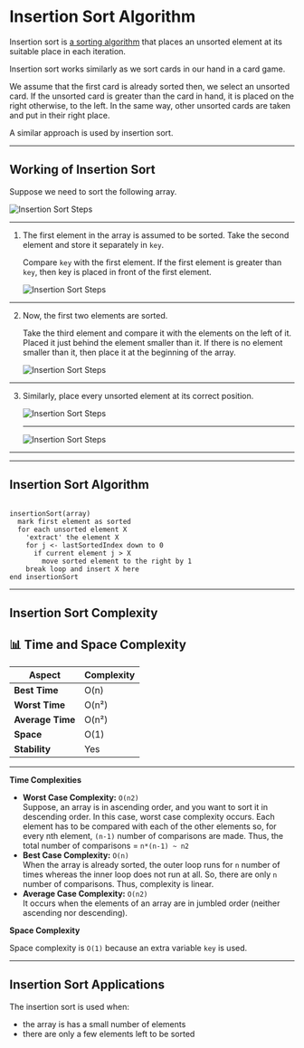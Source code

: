 # Insertion Sort Algorithm

Insertion sort is [a sorting algorithm](https://www.programiz.com/dsa/sorting-algorithm) that places an unsorted element at its suitable place in each iteration.

Insertion sort works similarly as we sort cards in our hand in a card game.

We assume that the first card is already sorted then, we select an unsorted card. If the unsorted card is greater than the card in hand, it is placed on the right otherwise, to the left. In the same way, other unsorted cards are taken and put in their right place.

A similar approach is used by insertion sort.

---

## Working of Insertion Sort

Suppose we need to sort the following array.

![Insertion Sort Steps](https://www.programiz.com/sites/tutorial2program/files/Frame%204_0.png "Initial array")

---

1. The first element in the array is assumed to be sorted. Take the second element and store it separately in `key`.

   Compare `key` with the first element. If the first element is greater than `key`, then key is placed in front of the first element.

   ![Insertion Sort Steps](https://www.programiz.com/sites/tutorial2program/files/Insertion-sort-0_1.png "Insertion Sort Step 0")

---

2. Now, the first two elements are sorted.

   Take the third element and compare it with the elements on the left of it. Placed it just behind the element smaller than it. If there is no element smaller than it, then place it at the beginning of the array.

   ![Insertion Sort Steps](https://www.programiz.com/sites/tutorial2program/files/Insertion-sort-1_1.png "Insertion Sort Step 1")

---

3. Similarly, place every unsorted element at its correct position.

   ![Insertion Sort Steps](https://www.programiz.com/sites/tutorial2program/files/Insertion-sort-2_2.png "Insertion Sort Step 2")

   ***

   ![Insertion Sort Steps](https://www.programiz.com/sites/tutorial2program/files/Insertion-sort-3_2.png "Insertion Sort Step 3")

---

---

## Insertion Sort Algorithm

```

insertionSort(array)
  mark first element as sorted
  for each unsorted element X
    'extract' the element X
    for j <- lastSortedIndex down to 0
      if current element j > X
        move sorted element to the right by 1
    break loop and insert X here
end insertionSort
```

---

## Insertion Sort Complexity

## 📊 Time and Space Complexity

| Aspect           | Complexity |
| ---------------- | ---------- |
| **Best Time**    | O(n)       |
| **Worst Time**   | O(n²)      |
| **Average Time** | O(n²)      |
| **Space**        | O(1)       |
| **Stability**    | Yes        |

---

**Time Complexities**

- **Worst Case Complexity:** `O(n2)`  
  Suppose, an array is in ascending order, and you want to sort it in descending order. In this case, worst case complexity occurs.
  Each element has to be compared with each of the other elements so, for every nth element, `(n-1)` number of comparisons are made.
  Thus, the total number of comparisons = `n*(n-1) ~ n2`
- **Best Case Complexity:** `O(n)`  
  When the array is already sorted, the outer loop runs for `n` number of times whereas the inner loop does not run at all. So, there are only `n` number of comparisons. Thus, complexity is linear.
- **Average Case Complexity:** `O(n2)`  
  It occurs when the elements of an array are in jumbled order (neither ascending nor descending).

**Space Complexity**

Space complexity is `O(1)` because an extra variable `key` is used.

---

## Insertion Sort Applications

The insertion sort is used when:

- the array is has a small number of elements
- there are only a few elements left to be sorted
